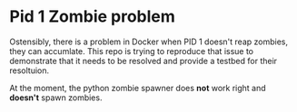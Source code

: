 # Pid 1 Zombie problem

Ostensibly, there is a problem in Docker when PID 1 doesn't reap zombies, they 
can accumlate. This repo is trying to reproduce that issue to demonstrate that 
it needs to be resolved and provide a testbed for their resoltuion.

At the moment, the python zombie spawner does **not** work right and **doesn't** spawn
zombies.

